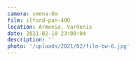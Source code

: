 ```yaml
---
camera: smena-8m
film: ilford-pan-400
location: Armenia, Vardenis
date: 2021-02-10 23:00:04
description: ''
photo: '/uploads/2021/02/film-bw-6.jpg'
---
```

